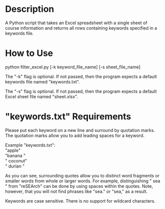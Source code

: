 # Description
A Python script that takes an Excel spreadsheet with a single sheet of course
information and returns all rows containing keywords specified in a keywords file.

# How to Use
python filter\_excel.py [-k keyword\_file\_name] [-s sheet\_file\_name]

The "-k" flag is optional. If not passed, then the program expects a default
keywords file named "keywords.txt".

The "-s" flag is optional. If not passed, then the program expects a default
Excel sheet file named "sheet.xlsx".

# "keywords.txt" Requirements
Please put each keyword on a new line and surround by quotation marks. The
quotation marks allow you to add leading spaces for a keyword.

Example "keywords.txt":  
"apple"  
"banana "  
" coconut"  
" durian "  

As you can see, surrounding quotes allow you to distinct word fragments
or smaller words from whole or larger words. For example, distinguishing
" sea " from "reSEArch" can be done by using spaces within the quotes. Note,
however, that you will not find phrases like "sea." or "sea," as a result.

Keywords are case sensitive. There is no support for wildcard characters.
